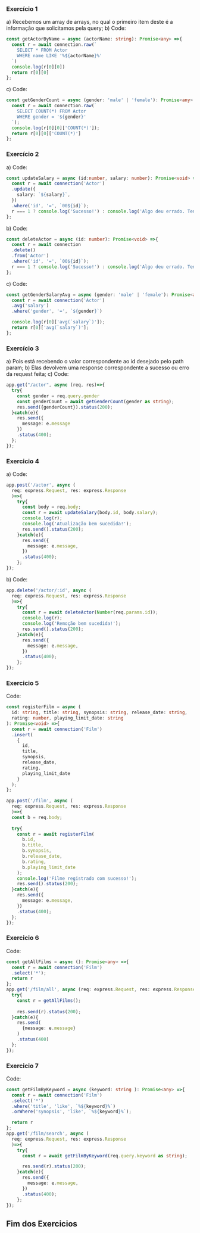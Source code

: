 ### Exercício 1

a) Recebemos um array de arrays, no qual o primeiro item deste é a informação que solicitamos pela query;
b) Code:
~~~typescript
const getActorByName = async (actorName: string): Promise<any> =>{
  const r = await connection.raw(`
    SELECT * FROM Actor
    WHERE name LIKE '%${actorName}%'
  `)
  console.log(r[0][0])
  return r[0][0]
};
~~~
c) Code:
~~~typescript
const getGenderCount = async (gender: 'male' | 'female'): Promise<any> =>{
  const r = await connection.raw(`
    SELECT COUNT(*) FROM Actor
    WHERE gender = '${gender}'
  `);
  console.log(r[0][0]['COUNT(*)']);
  return r[0][0]['COUNT(*)']
};
~~~

### Exercício 2

a) Code:
~~~typescript
const updateSalary = async (id:number, salary: number): Promise<void> =>{
  const r = await connection('Actor')
  .update({
    salary: `${salary}`,
  })
  .where('id', '=', `00${id}`);
  r === 1 ? console.log('Sucesso!') : console.log('Algo deu errado. Tente novamente!')
};
~~~
b) Code:
~~~typescript
const deleteActor = async (id: number): Promise<void> =>{
  const r = await connection
  .delete()
  .from('Actor')
  .where('id', '=', `00${id}`);
  r === 1 ? console.log('Sucesso!') : console.log('Algo deu errado. Tente novamente!');
};
~~~
c) Code:
~~~typescript
const getGenderSalaryAvg = async (gender: 'male' | 'female'): Promise<any> =>{
  const r = await connection('Actor')
  .avg('salary')
  .where('gender', '=', `${gender}`)

  console.log(r[0]['avg(`salary`)']);
  return r[0]['avg(`salary`)'];
};
~~~

### Exercício 3

a) Pois está recebendo o valor correspondente ao id desejado pelo path param;
b) Elas devolvem uma response correspondente a sucesso ou erro da request feita;
c) Code:
~~~typescript
app.get("/actor", async (req, res)=>{
  try{
    const gender = req.query.gender
    const genderCount = await getGenderCount(gender as string);
    res.send({genderCount}).status(200);
  }catch(e){
    res.send({
      message: e.message
    })
    .status(400);
  };
});
~~~

### Exercicio 4

a) Code:
~~~typescript
app.post('/actor', async (
  req: express.Request, res: express.Response
  )=>{
    try{
      const body = req.body;
      const r = await updateSalary(body.id, body.salary);
      console.log(r);
      console.log('Atualização bem sucedida!');
      res.send().status(200);
    }catch(e){
      res.send({
        message: e.message,
      })
      .status(400);
    };
});
~~~
b) Code:
~~~typescript
app.delete('/actor/:id', async (
  req: express.Request, res: express.Response
  )=>{
    try{
      const r = await deleteActor(Number(req.params.id));
      console.log(r);
      console.log('Remoção bem sucedida!');
      res.send().status(200);
    }catch(e){
      res.send({
        message: e.message,
      })
      .status(400);
    };
});
~~~

### Exercicio 5

Code:
~~~typescript
const registerFilm = async (
  id: string, title: string, synopsis: string, release_date: string, 
  rating: number, playing_limit_date: string
): Promise<void> =>{
  const r = await connection('Film')
  .insert(
    {
      id,
      title,
      synopsis,
      release_date,
      rating,
      playing_limit_date
    }
  );
};

app.post('/film', async (
  req: express.Request, res: express.Response
  )=>{
  const b = req.body;
  
  try{
    const r = await registerFilm(
      b.id,
      b.title,
      b.synopsis,
      b.release_date,
      b.rating,
      b.playing_limit_date
    );
    console.log('Filme registrado com sucesso!');
    res.send().status(200);
  }catch(e){
    res.send({
      message: e.message,
    })
    .status(400);
  };
});
~~~

### Exercicio 6

Code:
~~~typescript
const getAllFilms = async (): Promise<any> =>{
  const r = await connection('Film')
  .select('*');
  return r
};
app.get('/film/all', async (req: express.Request, res: express.Response)=>{
  try{
    const r = getAllFilms();
    
    res.send(r).status(200);
  }catch(e){
    res.send(
      {message: e.message}
    )
    .status(400)
  };
});
~~~

### Exercicio 7

Code:
~~~typescript
const getFilmByKeyword = async (keyword: string ): Promise<any> =>{
  const r = await connection('Film')
  .select('*')
  .where('title', 'like', `%${keyword}%`)
  .orWhere('synopsis', 'like', `%${keyword}%`);

  return r
};
app.get('/film/search', async (
  req: express.Request, res: express.Response
  )=>{
    try{
      const r = await getFilmByKeyword(req.query.keyword as string);

      res.send(r).status(200);
    }catch(e){
      res.send({
        message: e.message,
      })
      .status(400);
    };
});
~~~

## Fim dos Exercicios